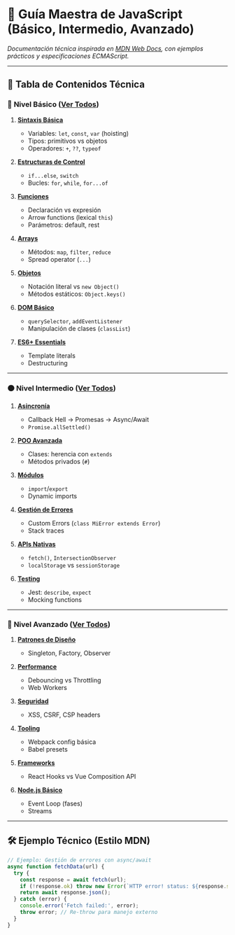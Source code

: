 # 🧠 Guía Maestra de JavaScript (Básico, Intermedio, Avanzado)

*Documentación técnica inspirada en [MDN Web Docs](https://developer.mozilla.org/es/docs/Web/JavaScript), con ejemplos prácticos y especificaciones ECMAScript.*

---

## 📜 Tabla de Contenidos Técnica

### 🔵 **Nivel Básico** ([Ver Todos](./basico/README.md))
1. **[Sintaxis Básica](/basico/01-sintaxis/README.md)**  
   - Variables: `let`, `const`, `var` (hoisting)  
   - Tipos: primitivos vs objetos  
   - Operadores: `+`, `??`, `typeof`  

2. **[Estructuras de Control](/basico/02-control-flujo/README.md)**  
   - `if...else`, `switch`  
   - Bucles: `for`, `while`, `for...of`  

3. **[Funciones](/basico/03-funciones/README.md)**  
   - Declaración vs expresión  
   - Arrow functions (lexical `this`)  
   - Parámetros: default, rest  

4. **[Arrays](/basico/04-arrays/README.md)**  
   - Métodos: `map`, `filter`, `reduce`  
   - Spread operator (`...`)  

5. **[Objetos](/basico/05-objetos/README.md)**  
   - Notación literal vs `new Object()`  
   - Métodos estáticos: `Object.keys()`  

6. **[DOM Básico](/basico/06-dom/README.md)**  
   - `querySelector`, `addEventListener`  
   - Manipulación de clases (`classList`)  

7. **[ES6+ Essentials](/basico/07-es6/README.md)**  
   - Template literals  
   - Destructuring  

---

### 🟠 **Nivel Intermedio** ([Ver Todos](/intermedio/README.md))
1. **[Asincronía](/intermedio/01-asincronia/README.md)**  
   - Callback Hell → Promesas → Async/Await  
   - `Promise.allSettled()`  

2. **[POO Avanzada](/intermedio/02-poo/README.md)**  
   - Clases: herencia con `extends`  
   - Métodos privados (`#`)  

3. **[Módulos](/intermedio/03-modulos/README.md)**  
   - `import`/`export`  
   - Dynamic imports  

4. **[Gestión de Errores](/intermedio/04-errores/README.md)**  
   - Custom Errors (`class MiError extends Error`)  
   - Stack traces  

5. **[APIs Nativas](/intermedio/05-apis/README.md)**  
   - `fetch()`, `IntersectionObserver`  
   - `localStorage` vs `sessionStorage`  

6. **[Testing](/intermedio/06-testing/README.md)**  
   - Jest: `describe`, `expect`  
   - Mocking functions  

---

### 🔴 **Nivel Avanzado** ([Ver Todos](/avanzado/README.md))
1. **[Patrones de Diseño](/avanzado/01-patrones/README.md)**  
   - Singleton, Factory, Observer  

2. **[Performance](/avanzado/02-performance/README.md)**  
   - Debouncing vs Throttling  
   - Web Workers  

3. **[Seguridad](/avanzado/03-seguridad/README.md)**  
   - XSS, CSRF, CSP headers  

4. **[Tooling](/avanzado/04-tooling/README.md)**  
   - Webpack config básica  
   - Babel presets  

5. **[Frameworks](/avanzado/05-frameworks/README.md)**  
   - React Hooks vs Vue Composition API  

6. **[Node.js Básico](/avanzado/06-node/README.md)**  
   - Event Loop (fases)  
   - Streams  

---

## 🛠️ Ejemplo Técnico (Estilo MDN)

```javascript
// Ejemplo: Gestión de errores con async/await
async function fetchData(url) {
  try {
    const response = await fetch(url);
    if (!response.ok) throw new Error(`HTTP error! status: ${response.status}`);
    return await response.json();
  } catch (error) {
    console.error('Fetch failed:', error);
    throw error; // Re-throw para manejo externo
  }
}